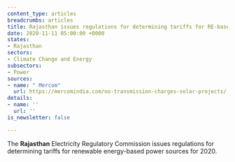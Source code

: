 ```yaml
---
content_type: articles
breadcrumbs: articles
title: Rajasthan issues regulations for determining tariffs for RE-based power sources.
date: 2020-11-11 05:00:00 +0000
states:
- Rajasthan
sectors:
- Climate Change and Energy
subsectors:
- Power
sources:
- name: " Mercom"
  url: https://mercomindia.com/no-transmission-charges-solar-projects/
details:
- name: ''
  url: ''
is_newsletter: false

---
```

The **Rajasthan** Electricity Regulatory Commission issues regulations for determining tariffs for renewable energy-based power sources for 2020.
